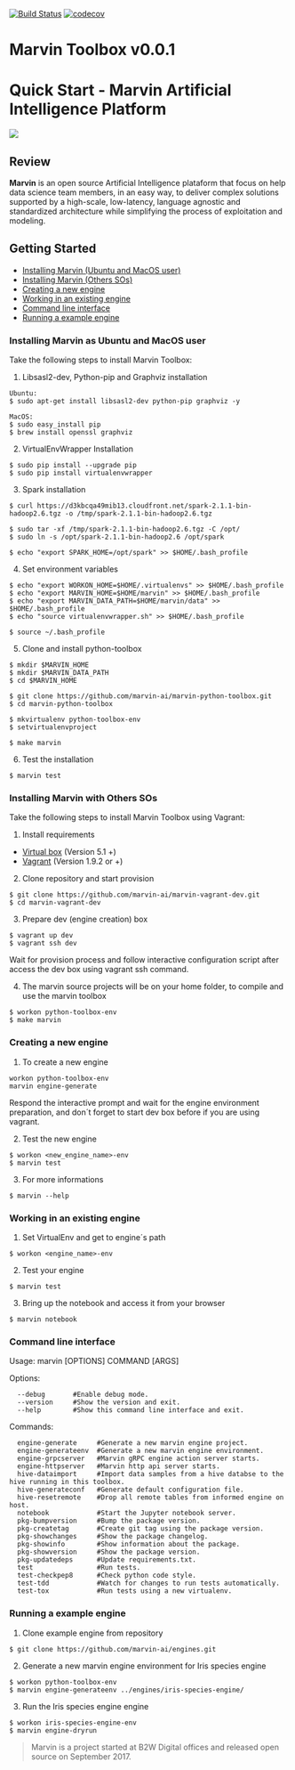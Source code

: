 [![Build Status](https://travis-ci.org/marvin-ai/marvin-python-toolbox.svg)](https://travis-ci.org/marvin-ai/marvin-python-toolbox) [![codecov](https://codecov.io/gh/marvin-ai/marvin-python-toolbox/branch/master/graph/badge.svg)](https://codecov.io/gh/marvin-ai/marvin-python-toolbox)

# Marvin Toolbox v0.0.1

# Quick Start - Marvin Artificial Intelligence Platform

![](https://images-americanas.b2w.io/img/_staging/marvin/marvin.png)

## Review

**Marvin** is an open source Artificial Intelligence plataform that focus on help data science team members, in an easy way, to deliver complex solutions supported by a high-scale, low-latency, language agnostic and standardized architecture while simplifying the process of exploitation and modeling.

## Getting Started
* [Installing Marvin (Ubuntu and MacOS user)](#installing-marvin-as-ubuntu-and-macos-user)
* [Installing Marvin (Others SOs)](#installing-marvin-with-others-sos)
* [Creating a new engine](#creating-a-new-engine)
* [Working in an existing engine](#working-in-an-existing-engine)
* [Command line interface](#command-line-interface)
* [Running a example engine](#running-a-example-engine)

### Installing Marvin as Ubuntu and MacOS user
Take the following steps to install Marvin Toolbox:
1. Libsasl2-dev, Python-pip and Graphviz installation
```
Ubuntu: 
$ sudo apt-get install libsasl2-dev python-pip graphviz -y

MacOS: 
$ sudo easy_install pip
$ brew install openssl graphviz
```
2. VirtualEnvWrapper Installation
```
$ sudo pip install --upgrade pip
$ sudo pip install virtualenvwrapper
```
3. Spark installation
```
$ curl https://d3kbcqa49mib13.cloudfront.net/spark-2.1.1-bin-hadoop2.6.tgz -o /tmp/spark-2.1.1-bin-hadoop2.6.tgz

$ sudo tar -xf /tmp/spark-2.1.1-bin-hadoop2.6.tgz -C /opt/
$ sudo ln -s /opt/spark-2.1.1-bin-hadoop2.6 /opt/spark

$ echo "export SPARK_HOME=/opt/spark" >> $HOME/.bash_profile
```
4. Set environment variables
```
$ echo "export WORKON_HOME=$HOME/.virtualenvs" >> $HOME/.bash_profile
$ echo "export MARVIN_HOME=$HOME/marvin" >> $HOME/.bash_profile
$ echo "export MARVIN_DATA_PATH=$HOME/marvin/data" >> $HOME/.bash_profile
$ echo "source virtualenvwrapper.sh" >> $HOME/.bash_profile

$ source ~/.bash_profile
````

5. Clone and install python-toolbox

```
$ mkdir $MARVIN_HOME
$ mkdir $MARVIN_DATA_PATH
$ cd $MARVIN_HOME

$ git clone https://github.com/marvin-ai/marvin-python-toolbox.git
$ cd marvin-python-toolbox

$ mkvirtualenv python-toolbox-env
$ setvirtualenvproject

$ make marvin
````

6. Test the installation
```
$ marvin test
```
### Installing Marvin with Others SOs
Take the following steps to install Marvin Toolbox using Vagrant:
1. Install requirements
- [Virtual box](http://www.virtualbox.org) (Version 5.1 +)
- [Vagrant](http://www.vagrantup.com) (Version 1.9.2 or +)


2. Clone repository and start provision
```
$ git clone https://github.com/marvin-ai/marvin-vagrant-dev.git
$ cd marvin-vagrant-dev
```

3. Prepare dev (engine creation) box
```
$ vagrant up dev
$ vagrant ssh dev
```
Wait for provision process and follow interactive configuration script after access the dev box using vagrant ssh command.

4. The marvin source projects will be on your home folder, to compile and use the marvin toolbox
```
$ workon python-toolbox-env
$ make marvin
```
### Creating a new engine
1. To create a new engine
```
workon python-toolbox-env
marvin engine-generate
```
Respond the interactive prompt and wait for the engine environment preparation, and don´t forget to start dev box before if you are using vagrant.

2. Test the new engine
```
$ workon <new_engine_name>-env
$ marvin test
```
3. For more informations
```
$ marvin --help
```
### Working in an existing engine
1. Set VirtualEnv and get to engine´s path
```
$ workon <engine_name>-env
```
2. Test your engine
```
$ marvin test
```
3. Bring up the notebook and access it from your browser
```
$ marvin notebook
```
### Command line interface
Usage: marvin [OPTIONS] COMMAND [ARGS]

Options:
```
  --debug       #Enable debug mode.
  --version     #Show the version and exit.
  --help        #Show this command line interface and exit.
```

Commands:
```
  engine-generate     #Generate a new marvin engine project.
  engine-generateenv  #Generate a new marvin engine environment.
  engine-grpcserver   #Marvin gRPC engine action server starts.
  engine-httpserver   #Marvin http api server starts.
  hive-dataimport     #Import data samples from a hive databse to the hive running in this toolbox.
  hive-generateconf   #Generate default configuration file.
  hive-resetremote    #Drop all remote tables from informed engine on host.
  notebook            #Start the Jupyter notebook server.
  pkg-bumpversion     #Bump the package version.
  pkg-createtag       #Create git tag using the package version.
  pkg-showchanges     #Show the package changelog.
  pkg-showinfo        #Show information about the package.
  pkg-showversion     #Show the package version.
  pkg-updatedeps      #Update requirements.txt.
  test                #Run tests.
  test-checkpep8      #Check python code style.
  test-tdd            #Watch for changes to run tests automatically.
  test-tox            #Run tests using a new virtualenv.
```

### Running a example engine 
1. Clone example engine from repository
```
$ git clone https://github.com/marvin-ai/engines.git
```
2. Generate a new marvin engine environment for Iris species engine
```
$ workon python-toolbox-env
$ marvin engine-generateenv ../engines/iris-species-engine/
```
3. Run the Iris species engine engine
```
$ workon iris-species-engine-env
$ marvin engine-dryrun 
```

> Marvin is a project started at B2W Digital offices and released open source on September 2017.
